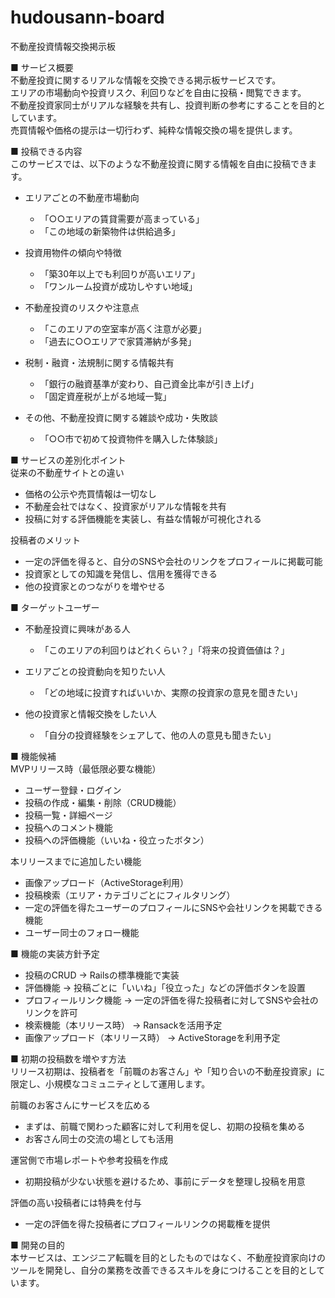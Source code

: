 # hudousann-board
不動産投資情報交換掲示板

■ サービス概要  
不動産投資に関するリアルな情報を交換できる掲示板サービスです。  
エリアの市場動向や投資リスク、利回りなどを自由に投稿・閲覧できます。  
不動産投資家同士がリアルな経験を共有し、投資判断の参考にすることを目的としています。  
売買情報や価格の提示は一切行わず、純粋な情報交換の場を提供します。  

■ 投稿できる内容  
このサービスでは、以下のような不動産投資に関する情報を自由に投稿できます。  

- エリアごとの不動産市場動向  
  - 「○○エリアの賃貸需要が高まっている」  
  - 「この地域の新築物件は供給過多」  

- 投資用物件の傾向や特徴  
  - 「築30年以上でも利回りが高いエリア」  
  - 「ワンルーム投資が成功しやすい地域」  

- 不動産投資のリスクや注意点  
  - 「このエリアの空室率が高く注意が必要」  
  - 「過去に○○エリアで家賃滞納が多発」  

- 税制・融資・法規制に関する情報共有  
  - 「銀行の融資基準が変わり、自己資金比率が引き上げ」  
  - 「固定資産税が上がる地域一覧」  

- その他、不動産投資に関する雑談や成功・失敗談  
  - 「○○市で初めて投資物件を購入した体験談」  

■ サービスの差別化ポイント  
従来の不動産サイトとの違い  
- 価格の公示や売買情報は一切なし  
- 不動産会社ではなく、投資家がリアルな情報を共有  
- 投稿に対する評価機能を実装し、有益な情報が可視化される  

投稿者のメリット  
- 一定の評価を得ると、自分のSNSや会社のリンクをプロフィールに掲載可能  
- 投資家としての知識を発信し、信用を獲得できる  
- 他の投資家とのつながりを増やせる  

■ ターゲットユーザー  
- 不動産投資に興味がある人  
  - 「このエリアの利回りはどれくらい？」「将来の投資価値は？」  

- エリアごとの投資動向を知りたい人  
  - 「どの地域に投資すればいいか、実際の投資家の意見を聞きたい」  

- 他の投資家と情報交換をしたい人  
  - 「自分の投資経験をシェアして、他の人の意見も聞きたい」  

■ 機能候補  
MVPリリース時（最低限必要な機能）  
- ユーザー登録・ログイン  
- 投稿の作成・編集・削除（CRUD機能）  
- 投稿一覧・詳細ページ  
- 投稿へのコメント機能  
- 投稿への評価機能（いいね・役立ったボタン）  

本リリースまでに追加したい機能  
- 画像アップロード（ActiveStorage利用）  
- 投稿検索（エリア・カテゴリごとにフィルタリング）  
- 一定の評価を得たユーザーのプロフィールにSNSや会社リンクを掲載できる機能  
- ユーザー同士のフォロー機能  

■ 機能の実装方針予定  
- 投稿のCRUD → Railsの標準機能で実装  
- 評価機能 → 投稿ごとに「いいね」「役立った」などの評価ボタンを設置  
- プロフィールリンク機能 → 一定の評価を得た投稿者に対してSNSや会社のリンクを許可  
- 検索機能（本リリース時） → Ransackを活用予定  
- 画像アップロード（本リリース時） → ActiveStorageを利用予定  

■ 初期の投稿数を増やす方法  
リリース初期は、投稿者を「前職のお客さん」や「知り合いの不動産投資家」に限定し、小規模なコミュニティとして運用します。  

前職のお客さんにサービスを広める  
- まずは、前職で関わった顧客に対して利用を促し、初期の投稿を集める  
- お客さん同士の交流の場としても活用  

運営側で市場レポートや参考投稿を作成  
- 初期投稿が少ない状態を避けるため、事前にデータを整理し投稿を用意  

評価の高い投稿者には特典を付与  
- 一定の評価を得た投稿者にプロフィールリンクの掲載権を提供  

■ 開発の目的  
本サービスは、エンジニア転職を目的としたものではなく、不動産投資家向けのツールを開発し、自分の業務を改善できるスキルを身につけることを目的としています。  
